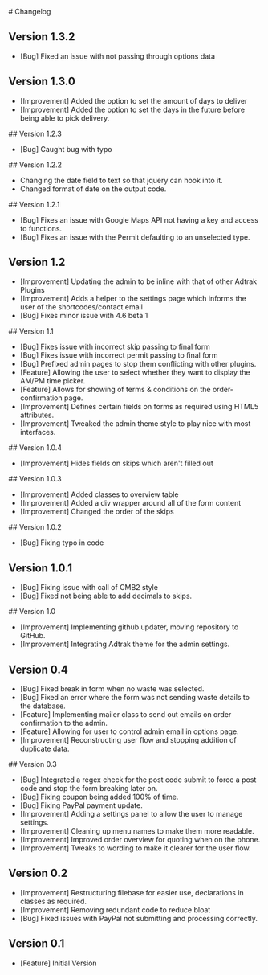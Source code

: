 # Changelog

## Version 1.3.2
- [Bug] Fixed an issue with not passing through options data

## Version 1.3.0
- [Improvement] Added the option to set the amount of days to deliver
- [Improvement] Added the option to set the days in the future before being able to pick delivery.

## Version 1.2.3

- [Bug] Caught bug with typo

## Version 1.2.2

- Changing the date field to text so that jquery can hook into it.
- Changed format of date on the output code.

## Version 1.2.1

- [Bug] Fixes an issue with Google Maps API not having a key and access to functions.
- [Bug] Fixes an issue with the Permit defaulting to an unselected type.

## Version 1.2
- [Improvement] Updating the admin to be inline with that of other Adtrak Plugins
- [Improvement] Adds a helper to the settings page which informs the user of the shortcodes/contact email
- [Bug] Fixes minor issue with 4.6 beta 1

## Version 1.1

- [Bug] Fixes issue with incorrect skip passing to final form
- [Bug] Fixes issue with incorrect permit passing to final form
- [Bug] Prefixed admin pages to stop them conflicting with other plugins.
- [Feature] Allowing the user to select whether they want to display the AM/PM time picker.
- [Feature] Allows for showing of terms & conditions on the order-confirmation page.
- [Improvement] Defines certain fields on forms as required using HTML5 attributes.
- [Improvement] Tweaked the admin theme style to play nice with most interfaces.

## Version 1.0.4

- [Improvement] Hides fields on skips which aren't filled out

## Version 1.0.3

- [Improvement] Added classes to overview table
- [Improvement] Added a div wrapper around all of the form content
- [Improvement] Changed the order of the skips

## Version 1.0.2

- [Bug] Fixing typo in code

## Version 1.0.1

- [Bug] Fixing issue with call of CMB2 style
- [Bug] Fixed not being able to add decimals to skips.

## Version 1.0

- [Improvement] Implementing github updater, moving repository to GitHub.
- [Improvement] Integrating Adtrak theme for the admin settings.

## Version 0.4

- [Bug] Fixed break in form when no waste was selected.
- [Bug] Fixed an error where the form was not sending waste details to the database.
- [Feature] Implementing mailer class to send out emails on order confirmation to the admin.
- [Feature] Allowing for user to control admin email in options page.
- [Improvement] Reconstructing user flow and stopping addition of duplicate data.

## Version 0.3
- [Bug] Integrated a regex check for the post code submit to force a post code and stop the form breaking later on.
- [Bug] Fixing coupon being added 100% of time.
- [Bug] Fixing PayPal payment update.
- [Improvement] Adding a settings panel to allow the user to manage settings.
- [Improvement] Cleaning up menu names to make them more readable.
- [Improvement] Improved order overview for quoting when on the phone.
- [Improvement] Tweaks to wording to make it clearer for the user flow.

## Version 0.2
- [Improvement] Restructuring filebase for easier use, declarations in classes as required.
- [Improvement] Removing redundant code to reduce bloat
- [Bug] Fixed issues with PayPal not submitting and processing correctly.

## Version 0.1
- [Feature] Initial Version
